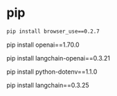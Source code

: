 # pip

```bash
pip install browser_use==0.2.7
```

pip install openai==1.70.0

pip install langchain-openai==0.3.21

pip install python-dotenv==1.1.0

pip install langchain==0.3.25

